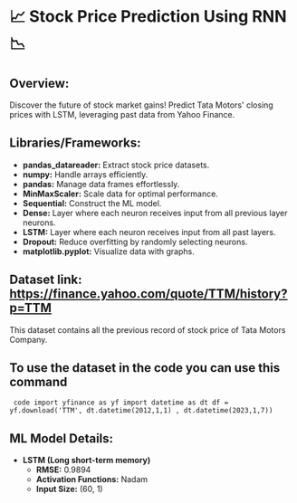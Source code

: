 # 📈 Stock Price Prediction Using RNN 📉

## Overview:
Discover the future of stock market gains! Predict Tata Motors' closing prices with LSTM, leveraging past data from Yahoo Finance.

## Libraries/Frameworks:
- **pandas_datareader:** Extract stock price datasets.
- **numpy:** Handle arrays efficiently.
- **pandas:** Manage data frames effortlessly.
- **MinMaxScaler:** Scale data for optimal performance.
- **Sequential:** Construct the ML model.
- **Dense:** Layer where each neuron receives input from all previous layer neurons.
- **LSTM:** Layer where each neuron receives input from all past layers.
- **Dropout:** Reduce overfitting by randomly selecting neurons.
- **matplotlib.pyplot:** Visualize data with graphs.

## Dataset link: https://finance.yahoo.com/quote/TTM/history?p=TTM
This dataset contains all the previous record of stock price of Tata Motors Company.
## To use the dataset in the code you can use this command

<code> code
import yfinance as yf
import datetime as dt
df = yf.download('TTM', dt.datetime(2012,1,1) , dt.datetime(2023,1,7)) 
</code>


## ML Model Details:
- **LSTM (Long short-term memory)**
  - **RMSE:** 0.9894
  - **Activation Functions:** Nadam
  - **Input Size:** (60, 1)
